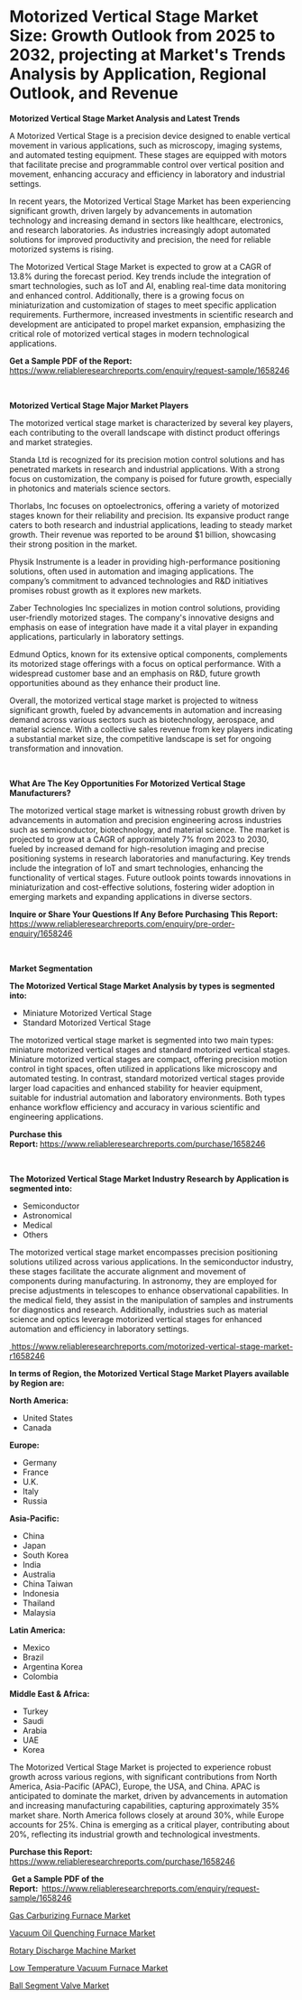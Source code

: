 <p><h1>Motorized Vertical Stage Market Size: Growth Outlook from 2025 to 2032, projecting at Market's Trends Analysis by Application, Regional Outlook, and Revenue</h1></p><p><strong>Motorized Vertical Stage Market Analysis and Latest Trends</strong></p>
<p><p>A Motorized Vertical Stage is a precision device designed to enable vertical movement in various applications, such as microscopy, imaging systems, and automated testing equipment. These stages are equipped with motors that facilitate precise and programmable control over vertical position and movement, enhancing accuracy and efficiency in laboratory and industrial settings.</p><p>In recent years, the Motorized Vertical Stage Market has been experiencing significant growth, driven largely by advancements in automation technology and increasing demand in sectors like healthcare, electronics, and research laboratories. As industries increasingly adopt automated solutions for improved productivity and precision, the need for reliable motorized systems is rising.</p><p>The Motorized Vertical Stage Market is expected to grow at a CAGR of 13.8% during the forecast period. Key trends include the integration of smart technologies, such as IoT and AI, enabling real-time data monitoring and enhanced control. Additionally, there is a growing focus on miniaturization and customization of stages to meet specific application requirements. Furthermore, increased investments in scientific research and development are anticipated to propel market expansion, emphasizing the critical role of motorized vertical stages in modern technological applications.</p></p>
<p><strong>Get a Sample PDF of the Report:&nbsp;</strong> <a href="https://www.reliableresearchreports.com/enquiry/request-sample/1658246?utm_campaign=7&utm_medium=2&utm_source=Github&utm_content=ia&utm_term=17022025&utm_id=motorized-vertical-stage">https://www.reliableresearchreports.com/enquiry/request-sample/1658246</a></p>
<p>&nbsp;</p>
<p><strong>Motorized Vertical Stage Major Market Players</strong></p>
<p><p>The motorized vertical stage market is characterized by several key players, each contributing to the overall landscape with distinct product offerings and market strategies. </p><p>Standa Ltd is recognized for its precision motion control solutions and has penetrated markets in research and industrial applications. With a strong focus on customization, the company is poised for future growth, especially in photonics and materials science sectors.</p><p>Thorlabs, Inc focuses on optoelectronics, offering a variety of motorized stages known for their reliability and precision. Its expansive product range caters to both research and industrial applications, leading to steady market growth. Their revenue was reported to be around $1 billion, showcasing their strong position in the market.</p><p>Physik Instrumente is a leader in providing high-performance positioning solutions, often used in automation and imaging applications. The company’s commitment to advanced technologies and R&D initiatives promises robust growth as it explores new markets.</p><p>Zaber Technologies Inc specializes in motion control solutions, providing user-friendly motorized stages. The company's innovative designs and emphasis on ease of integration have made it a vital player in expanding applications, particularly in laboratory settings.</p><p>Edmund Optics, known for its extensive optical components, complements its motorized stage offerings with a focus on optical performance. With a widespread customer base and an emphasis on R&D, future growth opportunities abound as they enhance their product line.</p><p>Overall, the motorized vertical stage market is projected to witness significant growth, fueled by advancements in automation and increasing demand across various sectors such as biotechnology, aerospace, and material science. With a collective sales revenue from key players indicating a substantial market size, the competitive landscape is set for ongoing transformation and innovation.</p></p>
<p>&nbsp;</p>
<p><strong>What Are The Key Opportunities For Motorized Vertical Stage Manufacturers?</strong></p>
<p><p>The motorized vertical stage market is witnessing robust growth driven by advancements in automation and precision engineering across industries such as semiconductor, biotechnology, and material science. The market is projected to grow at a CAGR of approximately 7% from 2023 to 2030, fueled by increased demand for high-resolution imaging and precise positioning systems in research laboratories and manufacturing. Key trends include the integration of IoT and smart technologies, enhancing the functionality of vertical stages. Future outlook points towards innovations in miniaturization and cost-effective solutions, fostering wider adoption in emerging markets and expanding applications in diverse sectors.</p></p>
<p><strong>Inquire or Share Your Questions If Any Before Purchasing This Report:</strong> <a href="https://www.reliableresearchreports.com/enquiry/pre-order-enquiry/1658246?utm_campaign=7&utm_medium=2&utm_source=Github&utm_content=ia&utm_term=17022025&utm_id=motorized-vertical-stage">https://www.reliableresearchreports.com/enquiry/pre-order-enquiry/1658246</a></p>
<p>&nbsp;</p>
<p><strong>Market Segmentation</strong></p>
<p><strong>The Motorized Vertical Stage Market Analysis by types is segmented into:</strong></p>
<p><ul><li>Miniature Motorized Vertical Stage</li><li>Standard Motorized Vertical Stage</li></ul></p>
<p><p>The motorized vertical stage market is segmented into two main types: miniature motorized vertical stages and standard motorized vertical stages. Miniature motorized vertical stages are compact, offering precision motion control in tight spaces, often utilized in applications like microscopy and automated testing. In contrast, standard motorized vertical stages provide larger load capacities and enhanced stability for heavier equipment, suitable for industrial automation and laboratory environments. Both types enhance workflow efficiency and accuracy in various scientific and engineering applications.</p></p>
<p><strong>Purchase this Report:&nbsp;</strong><a href="https://www.reliableresearchreports.com/purchase/1658246?utm_campaign=7&utm_medium=2&utm_source=Github&utm_content=ia&utm_term=17022025&utm_id=motorized-vertical-stage">https://www.reliableresearchreports.com/purchase/1658246</a></p>
<p>&nbsp;</p>
<p><strong>The Motorized Vertical Stage Market Industry Research by Application is segmented into:</strong></p>
<p><ul><li>Semiconductor</li><li>Astronomical</li><li>Medical</li><li>Others</li></ul></p>
<p><p>The motorized vertical stage market encompasses precision positioning solutions utilized across various applications. In the semiconductor industry, these stages facilitate the accurate alignment and movement of components during manufacturing. In astronomy, they are employed for precise adjustments in telescopes to enhance observational capabilities. In the medical field, they assist in the manipulation of samples and instruments for diagnostics and research. Additionally, industries such as material science and optics leverage motorized vertical stages for enhanced automation and efficiency in laboratory settings.</p></p>
<p><a href="https://www.reliableresearchreports.com/motorized-vertical-stage-market-r1658246?utm_campaign=7&utm_medium=2&utm_source=Github&utm_content=ia&utm_term=17022025&utm_id=motorized-vertical-stage">&nbsp;https://www.reliableresearchreports.com/motorized-vertical-stage-market-r1658246</a></p>
<p><strong>In terms of Region, the Motorized Vertical Stage Market Players available by Region are:</strong></p>
<p>
    <p> <strong> North America: </strong>
        <ul>
            <li>United States</li>
            <li>Canada</li>
        </ul>
        </p> 
    <p> <strong> Europe: </strong>
        <ul>
            <li>Germany</li>
            <li>France</li>
            <li>U.K.</li>
            <li>Italy</li>
            <li>Russia</li>
        </ul>
        </p> 
    <p> <strong> Asia-Pacific: </strong>
        <ul>
            <li>China</li>
            <li>Japan</li>
            <li>South Korea</li>
            <li>India</li>
            <li>Australia</li>
            <li>China Taiwan</li>
            <li>Indonesia</li>
            <li>Thailand</li>
            <li>Malaysia</li>
        </ul>
        </p> 
    <p> <strong> Latin America: </strong>
        <ul>
            <li>Mexico</li>
            <li>Brazil</li>
            <li>Argentina Korea</li>
            <li>Colombia</li>
        </ul>
        </p> 
    <p> <strong> Middle East & Africa: </strong>
        <ul>
            <li>Turkey</li>
            <li>Saudi</li>
            <li>Arabia</li>
            <li>UAE</li>
            <li>Korea</li>
        </ul>
    </p>
    </p>
<p><p>The Motorized Vertical Stage Market is projected to experience robust growth across various regions, with significant contributions from North America, Asia-Pacific (APAC), Europe, the USA, and China. APAC is anticipated to dominate the market, driven by advancements in automation and increasing manufacturing capabilities, capturing approximately 35% market share. North America follows closely at around 30%, while Europe accounts for 25%. China is emerging as a critical player, contributing about 20%, reflecting its industrial growth and technological investments.</p></p>
<p><strong>Purchase this Report: </strong><a href="https://www.reliableresearchreports.com/purchase/1658246?utm_campaign=7&utm_medium=2&utm_source=Github&utm_content=ia&utm_term=17022025&utm_id=motorized-vertical-stage">https://www.reliableresearchreports.com/purchase/1658246</a></p>
<p>&nbsp;<strong>Get a Sample PDF of the Report:&nbsp;&nbsp;</strong><a href="https://www.reliableresearchreports.com/enquiry/request-sample/1658246?utm_campaign=7&utm_medium=2&utm_source=Github&utm_content=ia&utm_term=17022025&utm_id=motorized-vertical-stage">https://www.reliableresearchreports.com/enquiry/request-sample/1658246</a></p>
<p><strong></strong></p>
<p><p><a href="https://github.com/zitanebeibit9/Market-Research-Report-List-1/blob/main/gas-carburizing-furnace-market.md?utm_campaign=7&utm_medium=2&utm_source=Github&utm_content=ia&utm_term=17022025&utm_id=motorized-vertical-stage">Gas Carburizing Furnace Market</a></p><p><a href="https://github.com/hannajuana198484/Market-Research-Report-List-1/blob/main/vacuum-oil-quenching-furnace-market.md?utm_campaign=7&utm_medium=2&utm_source=Github&utm_content=ia&utm_term=17022025&utm_id=motorized-vertical-stage">Vacuum Oil Quenching Furnace Market</a></p><p><a href="https://github.com/alanepetevi/Market-Research-Report-List-1/blob/main/rotary-discharge-machine-market.md?utm_campaign=7&utm_medium=2&utm_source=Github&utm_content=ia&utm_term=17022025&utm_id=motorized-vertical-stage">Rotary Discharge Machine Market</a></p><p><a href="https://github.com/carendesrochers299/Market-Research-Report-List-1/blob/main/low-temperature-vacuum-furnace-market.md?utm_campaign=7&utm_medium=2&utm_source=Github&utm_content=ia&utm_term=17022025&utm_id=motorized-vertical-stage">Low Temperature Vacuum Furnace Market</a></p><p><a href="https://github.com/loppibsr/Market-Research-Report-List-1/blob/main/ball-segment-valve-market.md?utm_campaign=7&utm_medium=2&utm_source=Github&utm_content=ia&utm_term=17022025&utm_id=motorized-vertical-stage">Ball Segment Valve Market</a></p></p>
